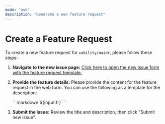 ```yaml
---
mode: "ask"
description: "Generate a new feature request"
---
```


# Create a Feature Request

To create a new feature request for `xability/maidr`, please follow these steps:

1.  **Navigate to the new issue page:**
    [Click here to open the new issue form with the feature request template.](https://github.com/xability/maidr/issues/new?template=feature_request.md&labels=enhancement&title=feat%3A+)

2.  **Provide the feature details:**
    Please provide the content for the feature request in the web form. You can use the following as a template for the description:

    \`\`\`markdown
    ${input:fr}
    \`\`\`

3.  **Submit the issue:**
    Review the title and description, then click "Submit new issue".
